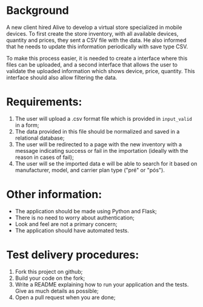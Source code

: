 # Background

A new client hired Alive to develop a virtual store specialized in mobile devices. To first create the store inventory, with all available devices, quantity and prices, they sent a CSV file with the data. He also informed that he needs to update this information periodically with save type CSV.

To make this process easier, it is needed to create a interface where this files can be uploaded, and a second interface that allows the user to validate the uploaded information which shows device, price, quantity. This interface should also allow filtering the data.

# Requirements:
1. The user will upload a .csv format file which is provided in `input_valid` in a form;
2. The data provided in this file should be normalized and saved in a relational database;
3. The user will be redirected to a page with the new inventory with a message indicating success or fail in the importation (ideally with the reason in cases of fail);
4. The user will se the imported data e will be able to search for it based on manufacturer, model, and carrier plan type ("pré" or "pós").

# Other information:

- The application should be made using Python and Flask;
- There is no need to worry about authentication;
- Look and feel are not a primary concern;
- The application should have automated tests.

# Test delivery procedures:

1. Fork this project on github;
2. Build your code on the fork;
3. Write a README explaining how to run your application and the tests. Give as much details as possible;
4. Open a pull request when you are done;

